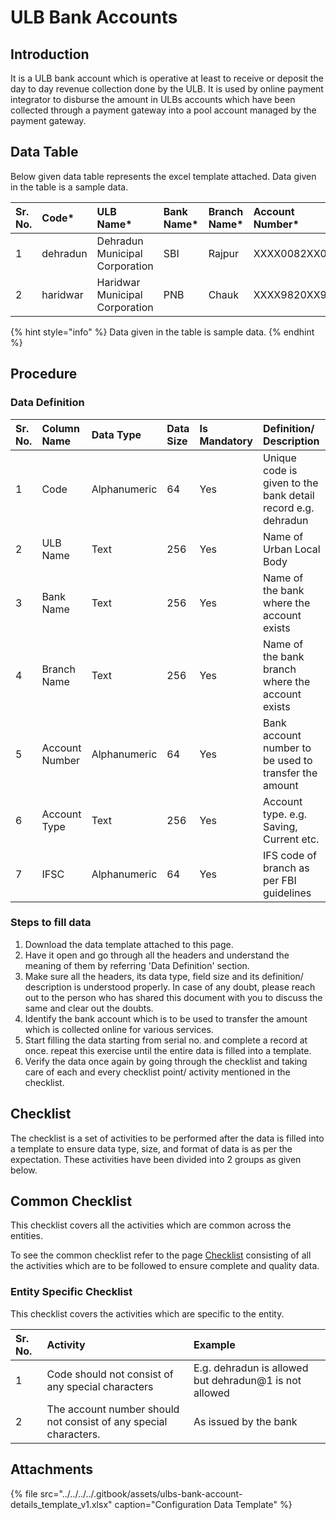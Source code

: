 # ULB Bank Accounts

## Introduction

It is a ULB bank account which is operative at least to receive or deposit the day to day revenue collection done by the ULB. It is used by online payment integrator to disburse the amount in ULBs accounts which have been collected through a payment gateway into a pool account managed by the payment gateway.

## Data Table

Below given data table represents the excel template attached. Data given in the table is a sample data.

| Sr. No. | Code\* | ULB Name\* | Bank Name\* | Branch Name\* | Account Number\* | Account Type\* | IFSC\* |
| :--- | :--- | :--- | :--- | :--- | :--- | :--- | :--- |
| 1 | dehradun | Dehradun Municipal Corporation | SBI | Rajpur | XXXX0082XX01 | Saving | SBIX0921 |
| 2 | haridwar | Haridwar Municipal Corporation | PNB | Chauk | XXXX9820XX9 | Saving | PNBX8320 |

{% hint style="info" %}
Data given in the table is sample data.
{% endhint %}

## Procedure

### Data Definition

| Sr. No. | Column Name | Data Type | Data Size | Is Mandatory | Definition/ Description |
| :--- | :--- | :--- | :--- | :--- | :--- |
| 1 | Code | Alphanumeric | 64 | Yes | Unique code is given to the bank detail record e.g. dehradun |
| 2 | ULB Name | Text | 256 | Yes | Name of Urban Local Body |
| 3 | Bank Name | Text | 256 | Yes | Name of the bank where the account exists |
| 4 | Branch Name | Text | 256 | Yes | Name of the bank branch where the account exists |
| 5 | Account Number | Alphanumeric | 64 | Yes | Bank account number to be used to transfer the amount |
| 6 | Account Type | Text | 256 | Yes | Account type. e.g. Saving, Current etc. |
| 7 | IFSC | Alphanumeric | 64 | Yes | IFS code of branch as per FBI guidelines |

### Steps to fill data

1. Download the data template attached to this page.
2. Have it open and go through all the headers and understand the meaning of them by referring 'Data Definition' section.
3. Make sure all the headers, its data type, field size and its definition/ description is understood properly. In case of any doubt, please reach out to the person who has shared this document with you to discuss the same and clear out the doubts.
4. Identify the bank account which is to be used to transfer the amount which is collected online for various services.
5. Start filling the data starting from serial no. and complete a record at once. repeat this exercise until the entire data is filled into a template.
6. Verify the data once again by going through the checklist and taking care of each and every checklist point/ activity mentioned in the checklist.

## Checklist

The checklist is a set of activities to be performed after the data is filled into a template to ensure data type, size, and format of data is as per the expectation. These activities have been divided into 2 groups as given below.

## Common Checklist <a id="Common-Checklist"></a>

This checklist covers all the activities which are common across the entities.

To see the common checklist refer to the page [Checklist](../../module-setup/untitled-1/checklist.md) consisting of all the activities which are to be followed to ensure complete and quality data.

### Entity Specific Checklist

This checklist covers the activities which are specific to the entity.

| **Sr. No.** | **Activity** | **Example** |
| :--- | :--- | :--- |
| 1 | Code should not consist of any special characters | E.g. dehradun is allowed but dehradun@1 is not allowed |
| 2 | The account number should not consist of any special characters. | As issued by the bank |

## Attachments

{% file src="../../../../.gitbook/assets/ulbs-bank-account-details\_template\_v1.xlsx" caption="Configuration Data Template" %}

